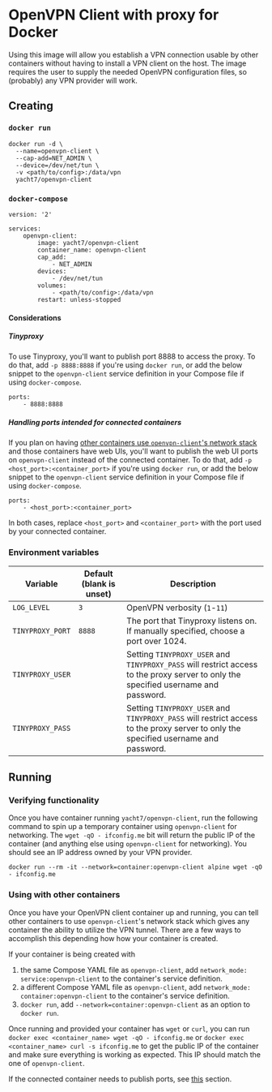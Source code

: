 # OpenVPN Client with proxy for Docker

Using this image will allow you establish a VPN connection usable by other containers without having to install a VPN client on the host. The image requires the user to supply the needed OpenVPN configuration files, so (probably) any VPN provider will work.

## Creating

### `docker run`

```
docker run -d \
  --name=openvpn-client \
  --cap-add=NET_ADMIN \
  --device=/dev/net/tun \
  -v <path/to/config>:/data/vpn
  yacht7/openvpn-client
```

### `docker-compose`

```
version: '2'

services:
    openvpn-client:
        image: yacht7/openvpn-client
        container_name: openvpn-client
        cap_add:
            - NET_ADMIN
        devices:
            - /dev/net/tun
        volumes:
            - <path/to/config>:/data/vpn
        restart: unless-stopped
```

#### Considerations

##### Tinyproxy

To use Tinyproxy, you'll want to publish port 8888 to access the proxy. To do that, add `-p 8888:8888` if you're using `docker run`, or add the below snippet to the `openvpn-client` service definition in your Compose file if using `docker-compose`.

```
ports:
    - 8888:8888
```

##### Handling ports intended for connected containers

If you plan on having [other containers use `openvpn-client`'s network stack](#using-with-other-containers) and those containers have web UIs, you'll want to publish the web UI ports on `openvpn-client` instead of the connected container. To do that, add `-p <host_port>:<container_port>` if you're using `docker run`, or add the below snippet to the `openvpn-client` service definition in your Compose file if using `docker-compose`.

```
ports:
    - <host_port>:<container_port>
```

In both cases, replace `<host_port>` and `<container_port>` with the port used by your connected container.

### Environment variables

| Variable | Default (blank is unset) | Description |
| --- | --- | --- |
| `LOG_LEVEL` | `3` | OpenVPN verbosity (`1`-`11`) |
| `TINYPROXY_PORT` | `8888` | The port that Tinyproxy listens on. If manually specified, choose a port over 1024. |
| `TINYPROXY_USER` | | Setting `TINYPROXY_USER` and `TINYPROXY_PASS` will restrict access to the proxy server to only the specified username and password. |
| `TINYPROXY_PASS` | | Setting `TINYPROXY_USER` and `TINYPROXY_PASS` will restrict access to the proxy server to only the specified username and password. |

## Running

### Verifying functionality

Once you have container running `yacht7/openvpn-client`, run the following command to spin up a temporary container using `openvpn-client` for networking. The `wget -qO - ifconfig.me` bit will return the public IP of the container (and anything else using `openvpn-client` for networking). You should see an IP address owned by your VPN provider.
```
docker run --rm -it --network=container:openvpn-client alpine wget -qO - ifconfig.me
```

### Using with other containers

Once you have your OpenVPN client container up and running, you can tell other containers to use `openvpn-client`'s network stack which gives any container the ability to utilize the VPN tunnel. There are a few ways to accomplish this depending how how your container is created.

If your container is being created with
1. the same Compose YAML file as `openvpn-client`, add `network_mode: service:openvpn-client` to the container's service definition.
2. a different Compose YAML file as `openvpn-client`, add `network_mode: container:openvpn-client` to the container's service definition.
3. `docker run`, add `--network=container:openvpn-client` as an option to `docker run`.

Once running and provided your container has `wget` or `curl`, you can run `docker exec <container_name> wget -qO - ifconfig.me` or `docker exec <container_name> curl -s ifconfig.me` to get the public IP of the container and make sure everything is working as expected. This IP should match the one of `openvpn-client`.

If the connected container needs to publish ports, see [this](#handling-ports-intended-for-connected-containers) section.
